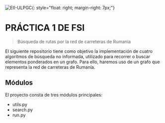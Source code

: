 ![EII-ULPGC](https://www.eii.ulpgc.es/sites/default/files/eii-acron-mod.png){: style="float: right; margin-right: 7px;"}

# PRÁCTICA 1 DE FSI
> Búsqueda de rutas por la red de carreteras de Rumanía

El siguiente repositorio tiene como objetivo la implementación de cuatro algoritmos de búsqueda no informada, utilizado para recorrer o buscar elementos ponderados en un grafo. Para ello, haremos uso de un grafo que representa la red de carreteras de Rumanía.

## Módulos
El proyecto consta de tres módulos principales:
- utils.py
- search.py
- run.py
